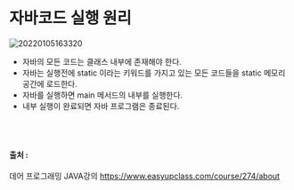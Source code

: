 # 자바코드 실행 원리

![20220105163320](https://user-images.githubusercontent.com/78770230/148177983-268202af-a0b6-4853-9f18-b1be4cb82fe5.jpg)

- 자바의 모든 코드는 클래스 내부에 존재해야 한다.
- 자바는 실행전에 static 이라는 키워드를 가지고 있는 모든 코드들을 static 메모리 공간에 로드한다.
- 자바를 실행하면 main 메서드의 내부를 실행한다.
- 내부 실행이 완료되면 자바 프로그램은 종료된다.

<br></br>
#### 출처 : 
데어 프로그래밍 JAVA강의 <https://www.easyupclass.com/course/274/about>
